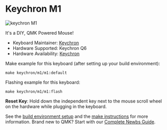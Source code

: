 # Keychron M1

![keychron M1]()

It's a DIY, QMK Powered Mouse!

* Keyboard Maintainer: [Keychron](https://github.com/keychron)
* Hardware Supported: Keychron Q6
* Hardware Availability: [Keychron](https://www.keychron.com)

Make example for this keyboard (after setting up your build environment):

    make keychron/m1/m1:default

Flashing example for this keyboard:

    make keychron/m1/m1:flash

**Reset Key**: Hold down the independent key next to the mouse scroll wheel on the hardware while plugging in the keyboard.

See the [build environment setup](https://docs.qmk.fm/#/getting_started_build_tools) and the [make instructions](https://docs.qmk.fm/#/getting_started_make_guide) for more information. Brand new to QMK? Start with our [Complete Newbs Guide](https://docs.qmk.fm/#/newbs).
